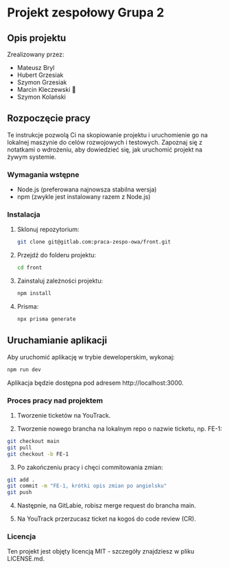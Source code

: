 # Projekt zespołowy Grupa 2

## Opis projektu

Zrealizowany przez:

- Mateusz Bryl
- Hubert Grzesiak
- Szymon Grzesiak
- Marcin Kleczewski 👑
- Szymon Kolański

## Rozpoczęcie pracy

Te instrukcje pozwolą Ci na skopiowanie projektu i uruchomienie go na lokalnej maszynie do celów rozwojowych i testowych. Zapoznaj się z notatkami o wdrożeniu, aby dowiedzieć się, jak uruchomić projekt na żywym systemie.

### Wymagania wstępne

- Node.js (preferowana najnowsza stabilna wersja)
- npm (zwykle jest instalowany razem z Node.js)

### Instalacja

1. Sklonuj repozytorium:
   ```sh
   git clone git@gitlab.com:praca-zespo-owa/front.git
   ```
2. Przejdź do folderu projektu:
   ```sh
   cd front
   ```
3. Zainstaluj zależności projektu:
   ```sh
   npm install
   ```
4. Prisma:
   ```sh
   npx prisma generate
   ```

## Uruchamianie aplikacji

Aby uruchomić aplikację w trybie deweloperskim, wykonaj:

```sh
npm run dev

```

Aplikacja będzie dostępna pod adresem http://localhost:3000.

### Proces pracy nad projektem

1. Tworzenie ticketów na YouTrack.

2. Tworzenie nowego brancha na lokalnym repo o nazwie ticketu, np. FE-1:

```sh
git checkout main
git pull
git checkout -b FE-1

```

3. Po zakończeniu pracy i chęci commitowania zmian:

```sh
git add .
git commit -m "FE-1, krótki opis zmian po angielsku"
git push
```

4. Następnie, na GitLabie, robisz merge request do brancha main.

5. Na YouTrack przerzucasz ticket na kogoś do code review (CR).

### Licencja

Ten projekt jest objęty licencją MIT - szczegóły znajdziesz w pliku LICENSE.md.
